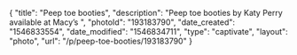 {
    "title": "Peep toe booties",
    "description": "Peep toe booties by Katy Perry available at Macy’s ",
    "photoId": "193183790",
    "date_created": "1546833554",
    "date_modified": "1546834711",
    "type": "captivate",
    "layout": "photo",
    "url": "\/p\/peep-toe-booties\/193183790"
}